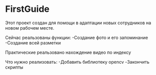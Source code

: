 # FirstGuide

Этот проект создан для помощи в адаптации новых сотрудников на новом рабочем месте.


Сейчас реальзованы функции:
-Создание фото и его запоминание
-Создание всей разметки

Практические реальзовано нахождение видео по индексу

Что нужно реализовать:
-Добавить библиотеку opencv
-Закончить скрипты
